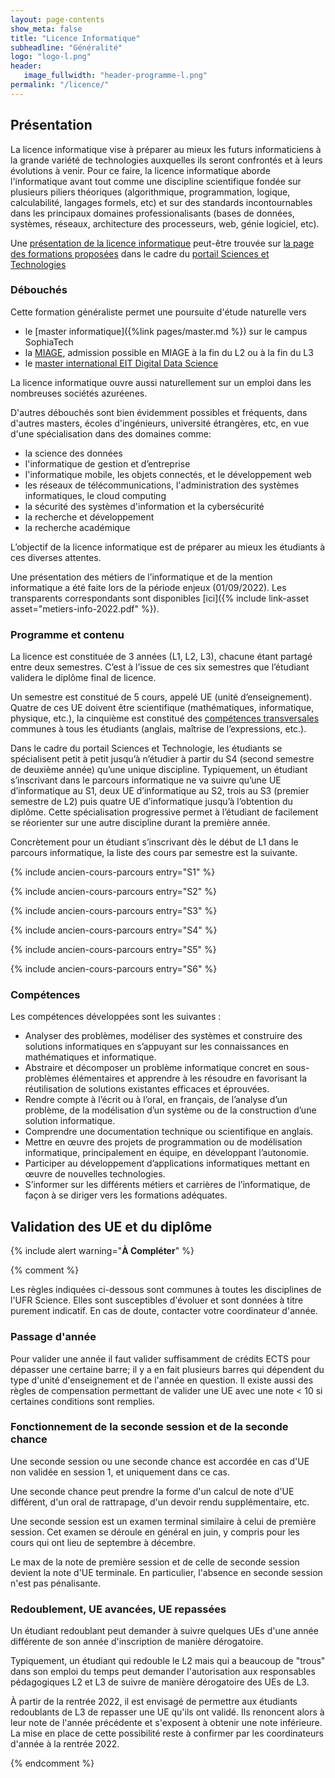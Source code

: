 ```yaml
---
layout: page-contents
show_meta: false
title: "Licence Informatique"
subheadline: "Généralité"
logo: "logo-l.png"
header:
   image_fullwidth: "header-programme-l.png"
permalink: "/licence/"
---
```



## Présentation ##

La licence informatique vise à préparer au mieux les futurs informaticiens
à la grande variété de technologies auxquelles ils seront confrontés et à
leurs évolutions à venir. Pour ce faire, la licence informatique
aborde l'informatique avant tout comme une discipline
scientifique fondée sur plusieurs piliers théoriques (algorithmique, programmation, logique, calculabilité, langages formels, etc) et sur des standards
incontournables dans les principaux domaines professionalisants (bases de données, systèmes, réseaux, architecture des processeurs, web, génie logiciel, etc).

Une [présentation de la licence informatique](https://univ-cotedazur.fr/formation/offre-de-formation/licence-informatique)
peut-être trouvée sur [la page des formations proposées](https://univ-cotedazur.fr/portails/portail-sciences-et-technologies/formations) dans le cadre du [portail Sciences et Technologies](https://univ-cotedazur.fr/portails/portail-sciences-et-technologies/)


### Débouchés ##

Cette formation généraliste permet une poursuite d'étude naturelle vers

- le [master informatique]({%link pages/master.md %}) sur le campus SophiaTech
- la [MIAGE](https://univ-cotedazur.fr/miage), admission possible en MIAGE à la fin du L2 ou à la fin du L3
- le [master international EIT Digital Data Science](https://polytech.univ-cotedazur.fr/formations/masters)

La licence informatique ouvre aussi naturellement sur un emploi dans
les nombreuses sociétés azuréenes.

D'autres débouchés sont bien évidemment possibles et fréquents, dans d'autres masters, écoles d'ingénieurs, université étrangères, etc, en vue d'une spécialisation dans des domaines comme:

- la science des données
- l'informatique de gestion et d’entreprise
- l'informatique mobile, les objets connectés, et le développement web
- les réseaux de télécommunications, l'administration des systèmes informatiques, le cloud computing
- la sécurité des systèmes d'information et la cybersécurité
- la recherche et développement
- la recherche académique

L’objectif de la licence informatique est de préparer au mieux les étudiants à ces diverses attentes.

Une présentation des métiers de l’informatique et de la mention informatique a été faite lors de la période enjeux (01/09/2022).
Les transparents correspondants sont disponibles [ici]({% include link-asset asset="metiers-info-2022.pdf" %}).



### Programme et contenu ###

La licence est constituée de 3 années (L1, L2, L3), chacune étant
partagé entre deux semestres. C’est à l’issue de ces six semestres que
l’étudiant validera le diplôme final de licence.

Un semestre est constitué de 5 cours, appelé UE (unité
d’enseignement). Quatre de ces UE doivent être scientifique
(mathématiques, informatique, physique, etc.), la cinquième est
constitué des [compétences
transversales](https://univ-cotedazur.fr/formation/reussir-ses-etudes/competences-transversales)
communes à tous les étudiants (anglais, maîtrise de l’expressions,
etc.).


Dans le cadre du portail Sciences et Technologie, les étudiants se
spécialisent petit à petit jusqu’à n’étudier à partir du S4 (second
semestre de deuxième année) qu’une unique discipline. Typiquement, un
étudiant s’inscrivant dans le parcours informatique ne va suivre
qu’une UE d’informatique au S1, deux UE d’informatique au S2, trois au
S3 (premier semestre de L2) puis quatre UE d’informatique jusqu’à
l’obtention du diplôme. Cette spécialisation progressive permet à
l’étudiant de facilement se réorienter sur une autre discipline durant
la première année.


Concrètement pour un étudiant s’inscrivant dès le début de L1 dans le
parcours informatique, la liste des cours par semestre est la
suivante.

{% include ancien-cours-parcours entry="S1" %}

{% include ancien-cours-parcours entry="S2" %}

{% include ancien-cours-parcours entry="S3" %}

{% include ancien-cours-parcours entry="S4" %}

{% include ancien-cours-parcours entry="S5" %}

{% include ancien-cours-parcours entry="S6" %}

### Compétences ###

Les compétences développées sont les suivantes :

- Analyser des problèmes, modéliser des systèmes et construire des
  solutions informatiques en s’appuyant sur les connaissances en
  mathématiques et informatique.
- Abstraire et décomposer un problème informatique concret en
  sous-problèmes élémentaires et apprendre à les résoudre en
  favorisant la réutilisation de solutions existantes efficaces et
  éprouvées.
- Rendre compte à l’écrit ou à l’oral, en français, de l’analyse d’un
  problème, de la modélisation d’un système ou de la construction
  d’une solution informatique.
- Comprendre une documentation technique ou scientifique en anglais.
- Mettre en œuvre des projets de programmation ou de modélisation
  informatique, principalement en équipe, en développant l’autonomie.
- Participer au développement d’applications informatiques mettant en
  œuvre de nouvelles technologies.
- S’informer sur les différents métiers et carrières de
  l’informatique, de façon à se diriger vers les formations adéquates.






## Validation des UE et du diplôme  ##


{% include alert warning="<b>À Compléter</b>" %}

{% comment %}

Les règles indiquées ci-dessous sont communes à toutes les disciplines de l'UFR Science. Elles sont susceptibles d'évoluer et sont données à titre purement indicatif. En cas de doute, contacter votre coordinateur d'année.


### Passage d'année ###

Pour valider une année il faut valider suffisamment de crédits ECTS pour dépasser une certaine barre; il y a en fait plusieurs barres qui dépendent du type d'unité d'enseignement et de l'année en question. Il existe aussi des règles de compensation permettant de valider une UE avec une note < 10 si certaines conditions sont remplies.


### Fonctionnement de la seconde session et de la seconde chance ###

Une seconde session ou une seconde chance est accordée en cas d'UE non validée en session 1, et uniquement dans ce cas.

Une seconde chance peut prendre la forme d'un calcul de note d'UE différent, d'un oral de rattrapage, d'un devoir rendu supplémentaire, etc.

Une seconde session est un examen terminal similaire à celui de première session. Cet examen se déroule en général en juin, y compris pour les cours qui ont lieu de septembre à décembre.

Le max de la note de première session et de celle de seconde session devient la note d'UE terminale.
En particulier, l'absence en seconde session n'est pas pénalisante.

### Redoublement, UE avancées, UE repassées ###

Un étudiant redoublant peut demander à suivre quelques UEs d'une année différente
de son année d'inscription de manière dérogatoire.

Typiquement, un étudiant qui redouble le L2 mais qui a beaucoup de "trous" dans son emploi du temps peut demander l'autorisation
aux responsables pédagogiques L2 et L3
de suivre de manière dérogatoire des UEs de L3.

À partir de la rentrée 2022, il est envisagé de permettre aux étudiants redoublants de L3 de repasser une UE qu'ils ont validé.
Ils renoncent alors à leur note de l'année précédente et s'exposent à obtenir une note inférieure.
La mise en place de cette possibilité reste à confirmer par les coordinateurs d'année à la rentrée 2022.

{% endcomment %}
